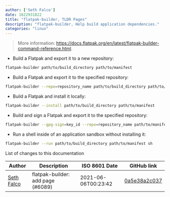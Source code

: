 ```yaml
---
author: ['Seth Falco']
date: 1622931822
title: "flatpak-builder, TLDR Pages"
description: "flatpak-builder, Help build application dependencies."
categories: "linux"
---
```

> More information: <https://docs.flatpak.org/en/latest/flatpak-builder-command-reference.html>.

- Build a Flatpak and export it to a new repository:

```bash
flatpak-builder path/to/build_directory path/to/manifest
```

- Build a Flatpak and export it to the specified repository:

```bash
flatpak-builder --repo=repository_name path/to/build_directory path/to/manifest
```

- Build a Flatpak and install it locally:

```bash
flatpak-builder --install path/to/build_directory path/to/manifest
```

- Build and sign a Flatpak and export it to the specified repository:

```bash
flatpak-builder --gpg-sign=key_id --repo=repository_name path/to/manifest
```

- Run a shell inside of an application sandbox without installing it:

```bash
flatpak-builder --run path/to/build_directory path/to/manifest sh
```
List of changes to this documentation


Author | Description | ISO 8601 Date | GitHub link
------|-----|-----|-----
[Seth Falco](mailto:seth@falco.fun) | flatpak-builder: add page (#6089) | 2021-06-06T00:23:42 | [0a5e38a2c037](https://github.com/tldr-pages/tldr/commit/0a5e38a2c037fad68bd3c23ff0860bf1834e90dd)

